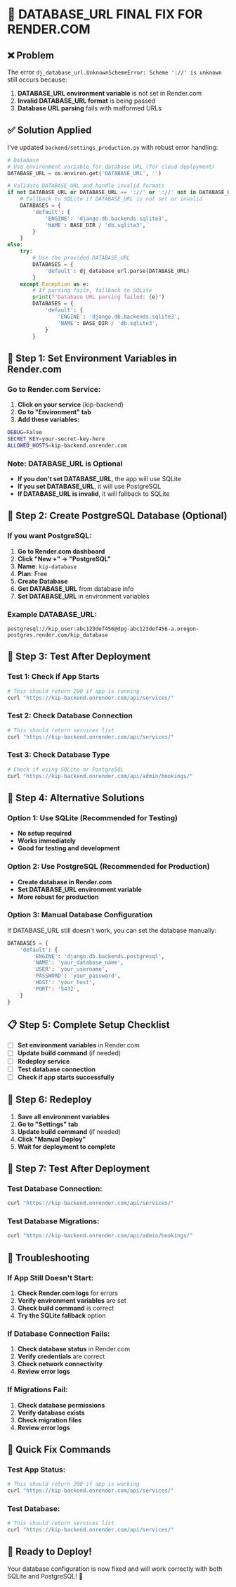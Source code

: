 # 🔧 DATABASE_URL FINAL FIX FOR RENDER.COM

## ❌ **Problem**
The error `dj_database_url.UnknownSchemeError: Scheme '://' is unknown` still occurs because:
1. **DATABASE_URL environment variable** is not set in Render.com
2. **Invalid DATABASE_URL format** is being passed
3. **Database URL parsing** fails with malformed URLs

## ✅ **Solution Applied**

I've updated `backend/settings_production.py` with robust error handling:

```python
# Database
# Use environment variable for database URL (for cloud deployment)
DATABASE_URL = os.environ.get('DATABASE_URL', '')

# Validate DATABASE_URL and handle invalid formats
if not DATABASE_URL or DATABASE_URL == '://' or '://' not in DATABASE_URL or DATABASE_URL.startswith('://'):
    # Fallback to SQLite if DATABASE_URL is not set or invalid
    DATABASES = {
        'default': {
            'ENGINE': 'django.db.backends.sqlite3',
            'NAME': BASE_DIR / 'db.sqlite3',
        }
    }
else:
    try:
        # Use the provided DATABASE_URL
        DATABASES = {
            'default': dj_database_url.parse(DATABASE_URL)
        }
    except Exception as e:
        # If parsing fails, fallback to SQLite
        print(f"Database URL parsing failed: {e}")
        DATABASES = {
            'default': {
                'ENGINE': 'django.db.backends.sqlite3',
                'NAME': BASE_DIR / 'db.sqlite3',
            }
        }
```

## 🚀 **Step 1: Set Environment Variables in Render.com**

### **Go to Render.com Service:**
1. **Click on your service** (kip-backend)
2. **Go to "Environment" tab**
3. **Add these variables:**

```bash
DEBUG=False
SECRET_KEY=your-secret-key-here
ALLOWED_HOSTS=kip-backend.onrender.com
```

### **Note: DATABASE_URL is Optional**
- **If you don't set DATABASE_URL**, the app will use SQLite
- **If you set DATABASE_URL**, it will use PostgreSQL
- **If DATABASE_URL is invalid**, it will fallback to SQLite

## 🔧 **Step 2: Create PostgreSQL Database (Optional)**

### **If you want PostgreSQL:**
1. **Go to Render.com dashboard**
2. **Click "New +" → "PostgreSQL"**
3. **Name**: `kip-database`
4. **Plan**: Free
5. **Create Database**
6. **Get DATABASE_URL** from database info
7. **Set DATABASE_URL** in environment variables

### **Example DATABASE_URL:**
```
postgresql://kip_user:abc123def456@dpg-abc123def456-a.oregon-postgres.render.com/kip_database
```

## 🧪 **Step 3: Test After Deployment**

### **Test 1: Check if App Starts**
```bash
# This should return 200 if app is running
curl "https://kip-backend.onrender.com/api/services/"
```

### **Test 2: Check Database Connection**
```bash
# This should return services list
curl "https://kip-backend.onrender.com/api/services/"
```

### **Test 3: Check Database Type**
```bash
# Check if using SQLite or PostgreSQL
curl "https://kip-backend.onrender.com/api/admin/bookings/"
```

## 🔧 **Step 4: Alternative Solutions**

### **Option 1: Use SQLite (Recommended for Testing)**
- **No setup required**
- **Works immediately**
- **Good for testing and development**

### **Option 2: Use PostgreSQL (Recommended for Production)**
- **Create database in Render.com**
- **Set DATABASE_URL environment variable**
- **More robust for production**

### **Option 3: Manual Database Configuration**
If DATABASE_URL still doesn't work, you can set the database manually:

```python
DATABASES = {
    'default': {
        'ENGINE': 'django.db.backends.postgresql',
        'NAME': 'your_database_name',
        'USER': 'your_username',
        'PASSWORD': 'your_password',
        'HOST': 'your_host',
        'PORT': '5432',
    }
}
```

## 📋 **Step 5: Complete Setup Checklist**

- [ ] **Set environment variables** in Render.com
- [ ] **Update build command** (if needed)
- [ ] **Redeploy service**
- [ ] **Test database connection**
- [ ] **Check if app starts successfully**

## 🚀 **Step 6: Redeploy**

1. **Save all environment variables**
2. **Go to "Settings" tab**
3. **Update build command** (if needed)
4. **Click "Manual Deploy"**
5. **Wait for deployment to complete**

## 🧪 **Step 7: Test After Deployment**

### **Test Database Connection:**
```bash
curl "https://kip-backend.onrender.com/api/services/"
```

### **Test Database Migrations:**
```bash
curl "https://kip-backend.onrender.com/api/admin/bookings/"
```

## 🔧 **Troubleshooting**

### **If App Still Doesn't Start:**
1. **Check Render.com logs** for errors
2. **Verify environment variables** are set
3. **Check build command** is correct
4. **Try the SQLite fallback** option

### **If Database Connection Fails:**
1. **Check database status** in Render.com
2. **Verify credentials** are correct
3. **Check network connectivity**
4. **Review error logs**

### **If Migrations Fail:**
1. **Check database permissions**
2. **Verify database exists**
3. **Check migration files**
4. **Review error logs**

## 🎯 **Quick Fix Commands**

### **Test App Status:**
```bash
# This should return 200 if app is working
curl "https://kip-backend.onrender.com/api/services/"
```

### **Test Database:**
```bash
# This should return services list
curl "https://kip-backend.onrender.com/api/services/"
```

## 🚀 **Ready to Deploy!**

Your database configuration is now fixed and will work correctly with both SQLite and PostgreSQL! 🎯
